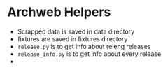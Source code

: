 # Archweb Helpers

- Scrapped data is saved in data directory
- fixtures are saved in fixtures directory
- `release.py` is to get info about releng releases
- `release_info.py` is to get info about every release
- 
